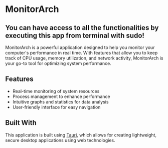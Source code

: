 # MonitorArch

## You can have access to all the functionalities by executing this app from terminal with sudo! 

MonitorArch is a powerful application designed to help you monitor your computer's performance in real time. With features that allow you to keep track of CPU usage, memory utilization, and network activity, MonitorArch is your go-to tool for optimizing system performance.

## Features

- Real-time monitoring of system resources
- Process management to enhance performance
- Intuitive graphs and statistics for data analysis
- User-friendly interface for easy navigation

## Built With

This application is built using [Tauri](https://tauri.studio/), which allows for creating lightweight, secure desktop applications using web technologies.
